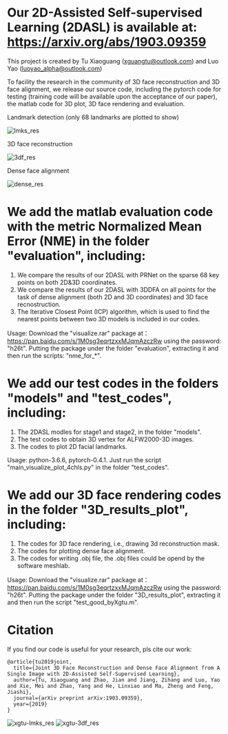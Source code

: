 # Our 2D-Assisted Self-supervised Learning (2DASL) is available at: https://arxiv.org/abs/1903.09359 
This project is created by Tu Xiaoguang (xguangtu@outlook.com) and Luo Yao (luoyao_alpha@outlook.com)

To facility the research in the community of 3D face reconstruction and 3D face alignment, we release our source code, including the pytorch code for testing (training code will be available upon the acceptance of our paper), the matlab code for 3D plot, 3D face rendering and evaluation. 

Landmark detection (only 68 landmarks are plotted to show)

![lmks_res](https://user-images.githubusercontent.com/8948023/55403032-76960580-5587-11e9-926b-4be4d72c3e3f.gif)

3D face reconstruction 

![3df_res](https://user-images.githubusercontent.com/8948023/55403128-b3fa9300-5587-11e9-92f0-b7733431ddc9.gif)

Dense face alignment

![dense_res](https://user-images.githubusercontent.com/8948023/55403191-e0161400-5587-11e9-8633-89c8681cf7ed.gif)


# We add the matlab evaluation code with the metric Normalized Mean Error (NME) in the folder "evaluation", including:
  1. We compare the results of our 2DASL with PRNet on the sparse 68 key points on both 2D&3D coordinates.  
  2. We compare the results of our 2DASL with 3DDFA on all points for the task of dense alignment (both 2D and 3D coordinates) and
     3D face recnostruction.
  3. The Iterative Closest Point (ICP) algorithm, which is used to find the nearest points between two 3D models is included in 
     our codes.
     
  Usage: Download the "visualize.rar" package at： https://pan.baidu.com/s/1M0sg3eqrtzxxMJqmAzczRw using the password: "h26t".
         Putting the package under the folder "evaluation", extracting it and then run the scripts: "nme_for_*". 
         
# We add our test codes in the folders "models" and "test_codes", including:
  1. The 2DASL modles for stage1 and stage2, in the folder "models".
  2. The test codes to obtain 3D vertex for ALFW2000-3D images.
  3. The codes to plot 2D facial landmarks.
  
  Usage: python-3.6.6, pytorch-0.4.1. Just run the script "main_visualize_plot_4chls.py" in the folder "test_codes".
  
# We add our 3D face rendering codes in the folder "3D_results_plot", including:
  1. The codes for 3D face rendering, i.e., drawing 3d reconstruction mask.
  2. The codes for plotting dense face alignment.
  3. The codes for writing .obj file, the .obj files could be opend by the software meshlab. 
  
  Usage: Download the "visualize.rar" package at： https://pan.baidu.com/s/1M0sg3eqrtzxxMJqmAzczRw using the password: "h26t".
         Putting the package under the folder "3D_results_plot", extracting it and then run the script "test_good_byXgtu.m". 
                  
         
 # Citation
  If you find our code is useful for your research, pls cite our work:
```  
@article{tu2019joint,
  title={Joint 3D Face Reconstruction and Dense Face Alignment from A Single Image with 2D-Assisted Self-Supervised Learning},
  author={Tu, Xiaoguang and Zhao, Jian and Jiang, Zihang and Luo, Yao and Xie, Mei and Zhao, Yang and He, Linxiao and Ma, Zheng and Feng, Jiashi},
  journal={arXiv preprint arXiv:1903.09359},
  year={2019}
}
```

![xgtu-lmks_res](https://user-images.githubusercontent.com/8948023/55405030-cb3b7f80-558b-11e9-9553-e1858db0e198.gif) ![xgtu-3df_res](https://user-images.githubusercontent.com/8948023/55405133-fa51f100-558b-11e9-850c-e85b6490a119.gif)


